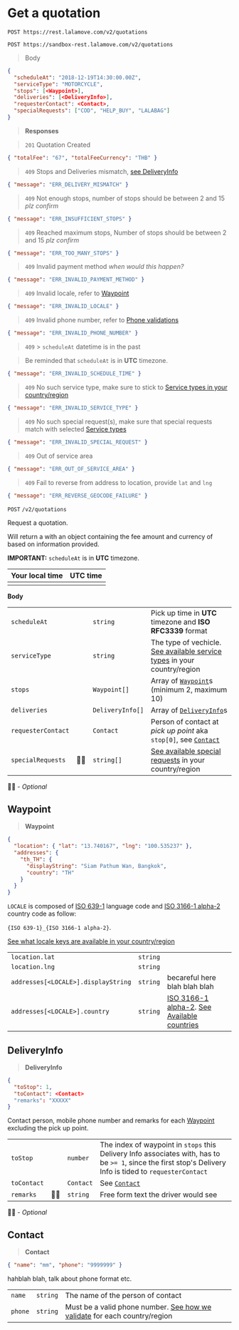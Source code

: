 # Get a quotation

```plaintext--prod
POST https://rest.lalamove.com/v2/quotations
```

```plaintext--sandbox
POST https://sandbox-rest.lalamove.com/v2/quotations
```

> Body

```json
{
  "scheduleAt": "2018-12-19T14:30:00.00Z",
  "serviceType": "MOTORCYCLE",
  "stops": [<Waypoint>],
  "deliveries": [<DeliveryInfo>],
  "requesterContact": <Contact>,
  "specialRequests": ["COD", "HELP_BUY", "LALABAG"]
}
```

> **Responses**

> `201`
> Quotation Created

```json
{ "totalFee": "67", "totalFeeCurrency": "THB" }
```

> `409`
> Stops and Deliveries mismatch, [see DeliveryInfo](#get-a-quotation-deliveryinfo)

```json
{ "message": "ERR_DELIVERY_MISMATCH" }
```

> `409`
> Not enough stops, number of stops should be between 2 and 15 _plz confirm_

```json
{ "message": "ERR_INSUFFICIENT_STOPS" }
```

> `409`
> Reached maximum stops, Number of stops should be between 2 and 15 _plz confirm_

```json
{ "message": "ERR_TOO_MANY_STOPS" }
```

> `409`
> Invalid payment method _when would this happen?_

```json
{ "message": "ERR_INVALID_PAYMENT_METHOD" }
```

> `409`
> Invalid locale, refer to [Waypoint](#get-a-quotation-waypoint)

```json
{ "message": "ERR_INVALID_LOCALE" }
```

> `409`
> Invalid phone number, refer to [Phone validations](#available-countries-phone-validations)

```json
{ "message": "ERR_INVALID_PHONE_NUMBER" }
```

> `409` > `scheduleAt` datetime is in the past

> <aside class="warning">Be reminded that <code>scheduleAt</code> is in <b>UTC</b> timezone.</aside>

```json
{ "message": "ERR_INVALID_SCHEDULE_TIME" }
```

> `409`
> No such service type, make sure to stick to [Service types in your country/region](#service-types)

```json
{ "message": "ERR_INVALID_SERVICE_TYPE" }
```

> `409`
> No such special request(s), make sure that special requests match with selected [Service types](#service-types)

```json
{ "message": "ERR_INVALID_SPECIAL_REQUEST" }
```

> `409`
> Out of service area

```json
{ "message": "ERR_OUT_OF_SERVICE_AREA" }
```

> `409`
> Fail to reverse from address to location, provide `lat` and `lng`

```json
{ "message": "ERR_REVERSE_GEOCODE_FAILURE" }
```

`POST` `/v2/quotations`

Request a quotation.

Will return a with an object containing the fee amount and currency of based on information provided.

<aside class="warning"><b>IMPORTANT:</b> <code>scheduleAt</code> is in <b>UTC</b> timezone.</aside>

<script src="//cdnjs.cloudflare.com/ajax/libs/moment.js/2.23.0/moment.min.js"></script>

<script>
  (function() {
    window.now = moment()
  })()
</script>

<table>
  <thead>
    <tr>
      <th>Your local time</th>
      <th>UTC time</th>
    </tr>
  </thead>
  <tbody>
    <tr>
      <td><script>document.write(now.toISOString(true))</script></td>
      <td><script>document.write(now.toISOString())</script></td>
    </tr>
  <tbody>
</table>

**Body**

|                    |     |                  |                                                                                               |
| ------------------ | --- | ---------------- | --------------------------------------------------------------------------------------------- |
| `scheduleAt`       |     | `string`         | Pick up time in **UTC** timezone and **ISO RFC3339** format                                   |
| `serviceType`      |     | `string`         | The type of vechicle. [See available service types](#service-types) in your country/region    |
| `stops`            |     | `Waypoint[]`     | Array of [`Waypoint`](#waypoint)s (minimum 2, maximum 10)                                     |
| `deliveries`       |     | `DeliveryInfo[]` | Array of [`DeliveryInfo`](#deliveryinfo)s                                                     |
| `requesterContact` |     | `Contact`        | Person of contact at _pick up point_ aka `stop[0]`, see [`Contact`](#get-a-quotation-contact) |  |
| `specialRequests`  | 🤷‍♀️  | `string[]`       | [See available special requests](#service-types) in your country/region                       |

🤷‍♀️ - _Optional_

## Waypoint

> **Waypoint**

```json
{
  "location": { "lat": "13.740167", "lng": "100.535237" },
  "addresses": {
    "th_TH": {
      "displayString": "Siam Pathum Wan, Bangkok",
      "country": "TH"
    }
  }
}
```

`LOCALE` is composed of [ISO 639-1](https://en.wikipedia.org/wiki/List_of_ISO_639-1_codes) language code and [ISO 3166-1 alpha-2](https://en.wikipedia.org/wiki/ISO_3166-1_alpha-2) country code as follow:

`{ISO 639-1}_{ISO 3166-1 alpha-2}`.

[See what locale keys are available in your country/region](#available-countries)

|                                     |          |                                                                                                                         |
| ----------------------------------- | -------- | ----------------------------------------------------------------------------------------------------------------------- |
| `location.lat`                      | `string` |                                                                                                                         |
| `location.lng`                      | `string` |                                                                                                                         |
| `addresses[<LOCALE>].displayString` | `string` | becareful here blah blah blah                                                                                           |
| `addresses[<LOCALE>].country`       | `string` | [ISO 3166-1 alpha-2](https://en.wikipedia.org/wiki/ISO_3166-1_alpha-2). [See Available countries](#available-countries) |

## DeliveryInfo

> **DeliveryInfo**

```json
{
  "toStop": 1,
  "toContact": <Contact>
  "remarks": "XXXXX"
}
```

Contact person, mobile phone number and remarks for each [Waypoint](#get-a-quotation-waypoint) excluding the pick up point.

|             |     |           |                                                                                                                                                            |
| ----------- | --- | --------- | ---------------------------------------------------------------------------------------------------------------------------------------------------------- |
| `toStop`    |     | `number`  | The index of waypoint in `stops` this Delivery Info associates with, has to be `>= 1`, since the first stop's Delivery Info is tided to `requesterContact` |
| `toContact` |     | `Contact` | See [`Contact`](#get-a-quotation-contact)                                                                                                                  |
| `remarks`   | 🤷‍♀️  | `string`  | Free form text the driver would see                                                                                                                        |

🤷‍♀️ - _Optional_

## Contact

> **Contact**

```json
{ "name": "mm", "phone": "9999999" }
```

hahblah blah, talk about phone format etc.

|         |          |                                                                                                                     |
| ------- | -------- | ------------------------------------------------------------------------------------------------------------------- |
| `name`  | `string` | The name of the person of contact                                                                                   |
| `phone` | `string` | Must be a valid phone number. [See how we validate](#available-countries-phone-validations) for each country/region |
